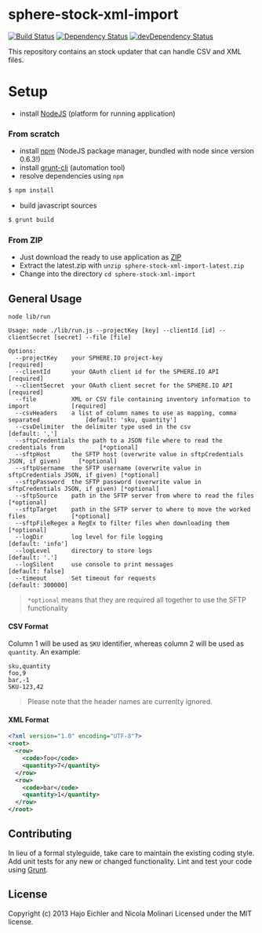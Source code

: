 # sphere-stock-xml-import

[![Build Status](https://secure.travis-ci.org/sphereio/sphere-stock-xml-import.png?branch=master)](http://travis-ci.org/sphereio/sphere-stock-xml-import) [![Dependency Status](https://david-dm.org/sphereio/sphere-stock-xml-import.png?theme=shields.io)](https://david-dm.org/sphereio/sphere-stock-xml-import) [![devDependency Status](https://david-dm.org/sphereio/sphere-stock-xml-import/dev-status.png?theme=shields.io)](https://david-dm.org/sphereio/sphere-stock-xml-import#info=devDependencies)

This repository contains an stock updater that can handle CSV and XML files.

# Setup

* install [NodeJS](http://support.sphere.io/knowledgebase/articles/307722-install-nodejs-and-get-a-component-running) (platform for running application)

### From scratch

* install [npm](http://gruntjs.com/getting-started) (NodeJS package manager, bundled with node since version 0.6.3!)
* install [grunt-cli](http://gruntjs.com/getting-started) (automation tool)
*  resolve dependencies using `npm`
```bash
$ npm install
```
* build javascript sources
```bash
$ grunt build
```

### From ZIP

* Just download the ready to use application as [ZIP](https://github.com/hajoeichler/sphere-stock-xml-import/archive/latest.zip)
* Extract the latest.zip with `unzip sphere-stock-xml-import-latest.zip`
* Change into the directory `cd sphere-stock-xml-import`

## General Usage

```
node lib/run

Usage: node ./lib/run.js --projectKey [key] --clientId [id] --clientSecret [secret] --file [file]

Options:
  --projectKey    your SPHERE.IO project-key                                            [required]
  --clientId      your OAuth client id for the SPHERE.IO API                            [required]
  --clientSecret  your OAuth client secret for the SPHERE.IO API                        [required]
  --file          XML or CSV file containing inventory information to import            [required]
  --csvHeaders    a list of column names to use as mapping, comma separated             [default: 'sku, quantity']
  --csvDelimiter  the delimiter type used in the csv                                    [default: ',']
  --sftpCredentials the path to a JSON file where to read the credentials from          [*optional]
  --sftpHost      the SFTP host (overwrite value in sftpCredentials JSON, if given)     [*optional]
  --sftpUsername  the SFTP username (overwrite value in sftpCredentials JSON, if given) [*optional]
  --sftpPassword  the SFTP password (overwrite value in sftpCredentials JSON, if given) [*optional]
  --sftpSource    path in the SFTP server from where to read the files                  [*optional]
  --sftpTarget    path in the SFTP server to where to move the worked files             [*optional]
  --sftpFileRegex a RegEx to filter files when downloading them                         [*optional]
  --logDir        log level for file logging                                            [default: 'info']
  --logLevel      directory to store logs                                               [default: '.']
  --logSilent     use console to print messages                                         [default: false]
  --timeout       Set timeout for requests                                              [default: 300000]
```
> `*optional` means that they are required all together to use the SFTP functionality

#### CSV Format

Column 1 will be used as `SKU` identifier, whereas column 2 will be used as `quantity`.
An example:
```
sku,quantity
foo,9
bar,-1
SKU-123,42
```

> Please note that the header names are currenlty ignored.

#### XML Format

```xml
<?xml version="1.0" encoding="UTF-8"?>
<root>
  <row>
    <code>foo</code>
    <quantity>7</quantity>
  </row>
  <row>
    <code>bar</code>
    <quantity>1</quantity>
  </row>
</root>
```

## Contributing
In lieu of a formal styleguide, take care to maintain the existing coding style. Add unit tests for any new or changed functionality. Lint and test your code using [Grunt](http://gruntjs.com/).

## License
Copyright (c) 2013 Hajo Eichler and Nicola Molinari
Licensed under the MIT license.